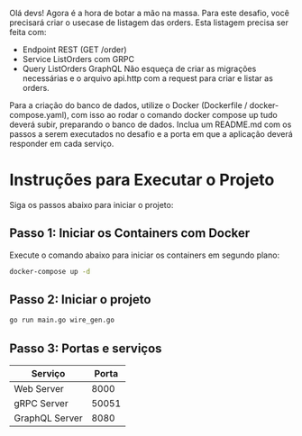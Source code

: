 Olá devs!
Agora é a hora de botar a mão na massa. Para este desafio, você precisará criar o usecase de listagem das orders.
Esta listagem precisa ser feita com:
- Endpoint REST (GET /order)
- Service ListOrders com GRPC
- Query ListOrders GraphQL
Não esqueça de criar as migrações necessárias e o arquivo api.http com a request para criar e listar as orders.

Para a criação do banco de dados, utilize o Docker (Dockerfile / docker-compose.yaml), com isso ao rodar o comando docker compose up tudo deverá subir, preparando o banco de dados.
Inclua um README.md com os passos a serem executados no desafio e a porta em que a aplicação deverá responder em cada serviço.

# Instruções para Executar o Projeto

Siga os passos abaixo para iniciar o projeto:

## Passo 1: Iniciar os Containers com Docker

Execute o comando abaixo para iniciar os containers em segundo plano:

```bash
docker-compose up -d
```

## Passo 2: Iniciar o projeto

```bash
go run main.go wire_gen.go
```

## Passo 3: Portas e serviços

| Serviço            | Porta |
|--------------------|-------|
| Web Server         | 8000  |
| gRPC Server        | 50051 |
| GraphQL Server     | 8080  |